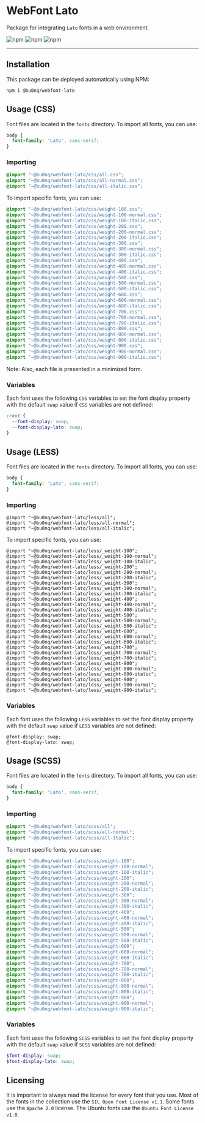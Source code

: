 # WebFont Lato

Package for integrating `Lato` fonts in a web environment.

![npm](https://img.shields.io/npm/v/@bu0nq/webfont-lato?style=for-the-badge)
![npm](https://img.shields.io/npm/dm/@bu0nq/webfont-lato?style=for-the-badge)
![npm](https://img.shields.io/npm/dt/@bu0nq/webfont-lato?style=for-the-badge)
___

## Installation

This package can be deployed automatically using NPM:

```
npm i @bu0nq/webfont-lato
```

## Usage (CSS)

Font files are located in the `fonts` directory. To import all fonts, you can use:

```css
body {
  font-family: 'Lato', sans-serif;
}
```

### Importing

```css
@import "~@bu0nq/webfont-lato/css/all.css";
@import "~@bu0nq/webfont-lato/css/all-normal.css";
@import "~@bu0nq/webfont-lato/css/all-italic.css";
```

To import specific fonts, you can use:

```css
@import "~@bu0nq/webfont-lato/css/weight-100.css";
@import "~@bu0nq/webfont-lato/css/weight-100-normal.css";
@import "~@bu0nq/webfont-lato/css/weight-100-italic.css";
@import "~@bu0nq/webfont-lato/css/weight-200.css";
@import "~@bu0nq/webfont-lato/css/weight-200-normal.css";
@import "~@bu0nq/webfont-lato/css/weight-200-italic.css";
@import "~@bu0nq/webfont-lato/css/weight-300.css";
@import "~@bu0nq/webfont-lato/css/weight-300-normal.css";
@import "~@bu0nq/webfont-lato/css/weight-300-italic.css";
@import "~@bu0nq/webfont-lato/css/weight-400.css";
@import "~@bu0nq/webfont-lato/css/weight-400-normal.css";
@import "~@bu0nq/webfont-lato/css/weight-400-italic.css";
@import "~@bu0nq/webfont-lato/css/weight-500.css";
@import "~@bu0nq/webfont-lato/css/weight-500-normal.css";
@import "~@bu0nq/webfont-lato/css/weight-500-italic.css";
@import "~@bu0nq/webfont-lato/css/weight-600.css";
@import "~@bu0nq/webfont-lato/css/weight-600-normal.css";
@import "~@bu0nq/webfont-lato/css/weight-600-italic.css";
@import "~@bu0nq/webfont-lato/css/weight-700.css";
@import "~@bu0nq/webfont-lato/css/weight-700-normal.css";
@import "~@bu0nq/webfont-lato/css/weight-700-italic.css";
@import "~@bu0nq/webfont-lato/css/weight-800.css";
@import "~@bu0nq/webfont-lato/css/weight-800-normal.css";
@import "~@bu0nq/webfont-lato/css/weight-800-italic.css";
@import "~@bu0nq/webfont-lato/css/weight-900.css";
@import "~@bu0nq/webfont-lato/css/weight-900-normal.css";
@import "~@bu0nq/webfont-lato/css/weight-900-italic.css";
```

Note: Also, each file is presented in a minimized form.

### Variables

Each font uses the following `CSS` variables to set the font display property with the default `swap` value if `CSS`
variables are not defined:

```css
:root {
  --font-display: swap;
  --font-display-lato: swap;
}
```

## Usage (LESS)

Font files are located in the `fonts` directory. To import all fonts, you can use:

```scss
body {
  font-family: 'Lato', sans-serif;
}
```

### Importing

```less
@import "~@bu0nq/webfont-lato/less/all";
@import "~@bu0nq/webfont-lato/less/all-normal";
@import "~@bu0nq/webfont-lato/less/all-italic";
```

To import specific fonts, you can use:

```less
@import "~@bu0nq/webfont-lato/less/_weight-100";
@import "~@bu0nq/webfont-lato/less/_weight-100-normal";
@import "~@bu0nq/webfont-lato/less/_weight-100-italic";
@import "~@bu0nq/webfont-lato/less/_weight-200";
@import "~@bu0nq/webfont-lato/less/_weight-200-normal";
@import "~@bu0nq/webfont-lato/less/_weight-200-italic";
@import "~@bu0nq/webfont-lato/less/_weight-300";
@import "~@bu0nq/webfont-lato/less/_weight-300-normal";
@import "~@bu0nq/webfont-lato/less/_weight-300-italic";
@import "~@bu0nq/webfont-lato/less/_weight-400";
@import "~@bu0nq/webfont-lato/less/_weight-400-normal";
@import "~@bu0nq/webfont-lato/less/_weight-400-italic";
@import "~@bu0nq/webfont-lato/less/_weight-500";
@import "~@bu0nq/webfont-lato/less/_weight-500-normal";
@import "~@bu0nq/webfont-lato/less/_weight-500-italic";
@import "~@bu0nq/webfont-lato/less/_weight-600";
@import "~@bu0nq/webfont-lato/less/_weight-600-normal";
@import "~@bu0nq/webfont-lato/less/_weight-600-italic";
@import "~@bu0nq/webfont-lato/less/_weight-700";
@import "~@bu0nq/webfont-lato/less/_weight-700-normal";
@import "~@bu0nq/webfont-lato/less/_weight-700-italic";
@import "~@bu0nq/webfont-lato/less/_weight-800";
@import "~@bu0nq/webfont-lato/less/_weight-800-normal";
@import "~@bu0nq/webfont-lato/less/_weight-800-italic";
@import "~@bu0nq/webfont-lato/less/_weight-900";
@import "~@bu0nq/webfont-lato/less/_weight-900-normal";
@import "~@bu0nq/webfont-lato/less/_weight-900-italic";
```

### Variables

Each font uses the following `LESS` variables to set the font display property with the default `swap` value if `LESS`
variables are not defined:

```less
@font-display: swap;
@font-display-lato: swap;
```

## Usage (SCSS)

Font files are located in the `fonts` directory. To import all fonts, you can use:

```scss
body {
  font-family: 'Lato', sans-serif;
}
```

### Importing

```scss
@import "~@bu0nq/webfont-lato/scss/all";
@import "~@bu0nq/webfont-lato/scss/all-normal";
@import "~@bu0nq/webfont-lato/scss/all-italic";
```

To import specific fonts, you can use:

```scss
@import "~@bu0nq/webfont-lato/scss/weight-100";
@import "~@bu0nq/webfont-lato/scss/weight-100-normal";
@import "~@bu0nq/webfont-lato/scss/weight-100-italic";
@import "~@bu0nq/webfont-lato/scss/weight-200";
@import "~@bu0nq/webfont-lato/scss/weight-200-normal";
@import "~@bu0nq/webfont-lato/scss/weight-200-italic";
@import "~@bu0nq/webfont-lato/scss/weight-300";
@import "~@bu0nq/webfont-lato/scss/weight-300-normal";
@import "~@bu0nq/webfont-lato/scss/weight-300-italic";
@import "~@bu0nq/webfont-lato/scss/weight-400";
@import "~@bu0nq/webfont-lato/scss/weight-400-normal";
@import "~@bu0nq/webfont-lato/scss/weight-400-italic";
@import "~@bu0nq/webfont-lato/scss/weight-500";
@import "~@bu0nq/webfont-lato/scss/weight-500-normal";
@import "~@bu0nq/webfont-lato/scss/weight-500-italic";
@import "~@bu0nq/webfont-lato/scss/weight-600";
@import "~@bu0nq/webfont-lato/scss/weight-600-normal";
@import "~@bu0nq/webfont-lato/scss/weight-600-italic";
@import "~@bu0nq/webfont-lato/scss/weight-700";
@import "~@bu0nq/webfont-lato/scss/weight-700-normal";
@import "~@bu0nq/webfont-lato/scss/weight-700-italic";
@import "~@bu0nq/webfont-lato/scss/weight-800";
@import "~@bu0nq/webfont-lato/scss/weight-800-normal";
@import "~@bu0nq/webfont-lato/scss/weight-800-italic";
@import "~@bu0nq/webfont-lato/scss/weight-900";
@import "~@bu0nq/webfont-lato/scss/weight-900-normal";
@import "~@bu0nq/webfont-lato/scss/weight-900-italic";
```

### Variables

Each font uses the following `SCSS` variables to set the font display property with the default `swap` value if `SCSS`
variables are not defined:

```scss
$font-display: swap;
$font-display-lato: swap;
```

## Licensing

It is important to always read the license for every font that you use. Most of the fonts in the collection use the `SIL
Open Font License v1.1`. Some fonts use the `Apache 2.0` license. The Ubuntu fonts use the `Ubuntu Font License v1.0`.
